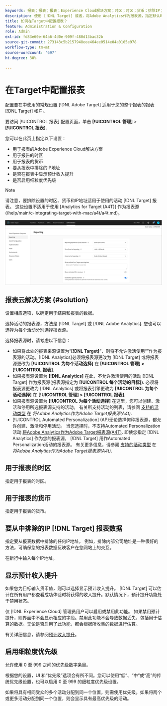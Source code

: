 ```yaml
---
keywords: 报表；报表；报表；Experience Cloud解决方案；时区；时区；货币；排除IP；预计收入提升；收入；收入提升；细粒度优先级；细粒度
description: 使用 [!DNL Target] 或者，将Adobe Analytics作为报表源，指定默认时区和货币格式，添加要从报表中排除的IP地址等。
title: 如何在Target中配置报表？
feature: Administration & Configuration
role: Admin
exl-id: fd83e60e-64a6-4d0e-909f-480d13bac32b
source-git-commit: 273143c5b2157948eee464ee0514e04a0105e978
workflow-type: tm+mt
source-wordcount: '697'
ht-degree: 30%

---
```


# 在Target中配置报表

配置要在中使用的常规设置 [!DNL Adobe Target] 适用于您的整个报表的报表 [!DNL Target] 帐户。

要访问 [!UICONTROL 报表] 配置页面，单击 **[!UICONTROL 管理]** > **[!UICONTROL 报表].**

您可以在此页上指定以下设置：

* 用于报表的Adobe Experience Cloud解决方案
* 用于报告的时区
* 用于报表的货币
* 要从报表中排除的IP地址
* 是否在报表中显示预计收入提升
* 是否启用细粒度优先级

>[!NOTE]
>
>请注意，要排除设置的时区、货币和IP地址适用于使用的活动 [!DNL Target] 报表。 这些设置不适用于使用 [Analytics for Target (A4T)] 作为报表源(/help/main/c-integrating-target-with-mac/a4t/a4t.md)。

![报告页面](/help/main/administrating-target/assets/reporting.png)

## 报表云解决方案 {#solution}

设置相应选项，以确定用于结果和报表的数据。

选择活动的报表源，方法是 [!DNL Target] 或 [!DNL Adobe Analytics]. 您也可以选择为每个活动分别选择报表源。

选择报表源时，请考虑以下信息：

* 如果将此处的报表来源设置为“**[!DNL Target]**”，则将不允许激活使用“”作为报表源的活动。[!DNL Analytics]必须将报表源更改为 [!DNL Target] 或将报表源更改为 **[!UICONTROL 为每个活动选择]** 在 **[!UICONTROL 管理] > [!UICONTROL 报表]**.
* 如果报表源设置为 **[!DNL Analytics]** 在此，不允许激活使用的活动 [!DNL Target] 作为报表源(报表源指定为 **[!UICONTROL 每个活动的目标])**. 必须将报表源更改为 [!DNL Analytics] 或将报表引擎更改为 **[!UICONTROL 为每个活动选择]** 在 **[!UICONTROL 管理] > [!UICONTROL 报表]**.
* 如果报表源设置为 **[!UICONTROL 为每个活动选择]** 在这里，您可以创建、激活和停用所选报表源支持的活动。 有关所支持活动的列表，请参阅 [支持的活动类型](/help/main/c-integrating-target-with-mac/a4t/a4t.md#section_F487896214BF4803AF78C552EF1669AA) 在 *将Adobe Analytics作为Adobe Target报表源(A4t)*.
* [!UICONTROL Automated Personalization] (AP)无论选择何种报表源，都允许创建、激活和停用活动。 当您选择时，不支持Automated Personalization活动 [将Adobe Analytics作为Adobe Target报表源(A4T)](/help/main/c-integrating-target-with-mac/a4t/a4t.md). 即使您指定 [!DNL Analytics] 作为您的报表源， [!DNL Target] 用作Automated Personalization活动的报表源。 有关更多信息，请参阅 [支持的活动类型](/help/main/c-integrating-target-with-mac/a4t/a4t.md#section_F487896214BF4803AF78C552EF1669AA) 在 *将Adobe Analytics作为Adobe Target报表源(A4t)*.

## 用于报表的时区

指定用于报表的时区。

## 用于报表的货币

指定用于报表的货币。

## 要从中排除的IP [!DNL Target] 报表数据

指定要从报表数据中排除的任何IP地址。 例如，排除内部公司地址是一种很好的方法，可确保您的报表数据反映客户在您网站上的交互。

在新行中输入每个IP地址。

## 显示预计收入提升

如果您为目标输入货币值，则可以选择显示预计收入提升。 [!DNL Target] 可以估计在所有用户都查看成功体验时将获得的收入提升。默认情况下，预计提升功能处于禁用状态。

仅 [!DNL Experience Cloud] 管理员用户可以启用或禁用此功能。 如果禁用预计提升，则界面中不会显示相应的字段。禁用此功能不会导致数据丢失，包括用于估算的数据。无论是否启用了此功能，都会根据所收集的数据进行估算。

有关详细信息，请参阅[预计收入提升](/help/main/administrating-target/r-target-account-preferences/estimating-lift-in-revenue.md)。

## 启用细粒度优先级

允许使用 0 至 999 之间的优先级数字条目。

根据您的设置，UI 和“优先级”选项会有所不同。您可以使用“低”、“中”或“高”的传统优先级设置，也可以启用 0 至 999 的细粒度优先级设置。

如果将具有相同受众的多个活动分配到同一个位置，则需使用优先级。如果将两个或更多活动分配到同一个位置，则会显示具有最高优先级的活动。
